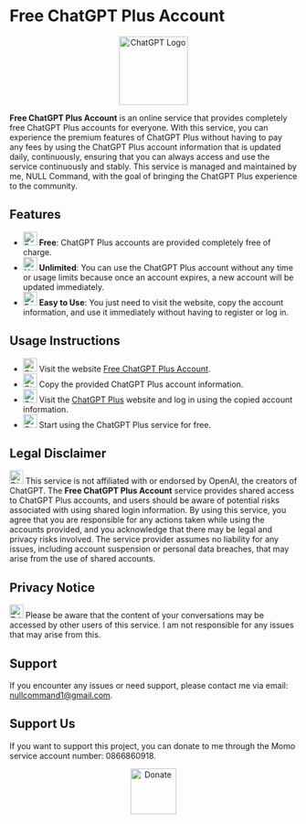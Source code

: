 # Free ChatGPT Plus Account

<p align="center">
    <img src="https://upload.wikimedia.org/wikipedia/commons/0/04/ChatGPT_logo.svg" alt="ChatGPT Logo" width="120">
</p>

**Free ChatGPT Plus Account** is an online service that provides completely free ChatGPT Plus accounts for everyone. With this service, you can experience the premium features of ChatGPT Plus without having to pay any fees by using the ChatGPT Plus account information that is updated daily, continuously, ensuring that you can always access and use the service continuously and stably. This service is managed and maintained by me, NULL Command, with the goal of bringing the ChatGPT Plus experience to the community.

## Features

- <img src="https://img.icons8.com/?size=100&id=jnU1oAsBUhKH&format=png&color=000000" alt="Free" width="24"> **Free**: ChatGPT Plus accounts are provided completely free of charge.
- <img src="https://img.icons8.com/color/48/000000/infinity.png" alt="Unlimited" width="24"> **Unlimited**: You can use the ChatGPT Plus account without any time or usage limits because once an account expires, a new account will be updated immediately.
- <img src="https://img.icons8.com/color/48/000000/easy.png" alt="Easy to Use" width="24"> **Easy to Use**: You just need to visit the website, copy the account information, and use it immediately without having to register or log in.

## Usage Instructions

- <img src="https://img.icons8.com/color/48/000000/1-circle.png" alt="Step 1" width="24"> Visit the website [Free ChatGPT Plus Account](https://gptplus-openfxt.vercel.app/).
- <img src="https://img.icons8.com/color/48/000000/2-circle.png" alt="Step 2" width="24"> Copy the provided ChatGPT Plus account information.
- <img src="https://img.icons8.com/color/48/000000/3-circle.png" alt="Step 3" width="24"> Visit the [ChatGPT Plus](https://chatgpt.com/) website and log in using the copied account information.
- <img src="https://img.icons8.com/color/48/000000/4-circle.png" alt="Step 4" width="24"> Start using the ChatGPT Plus service for free.

## Legal Disclaimer

<img src="https://img.icons8.com/?size=100&id=12021&format=png&color=000000" alt="Disclaimer" width="24"> This service is not affiliated with or endorsed by OpenAI, the creators of ChatGPT. The **Free ChatGPT Plus Account** service provides shared access to ChatGPT Plus accounts, and users should be aware of potential risks associated with using shared login information. By using this service, you agree that you are responsible for any actions taken while using the accounts provided, and you acknowledge that there may be legal and privacy risks involved. The service provider assumes no liability for any issues, including account suspension or personal data breaches, that may arise from the use of shared accounts.

## Privacy Notice

<img src="https://img.icons8.com/color/48/000000/privacy.png" alt="Privacy" width="24"> Please be aware that the content of your conversations may be accessed by other users of this service. I am not responsible for any issues that may arise from this.

## Support

If you encounter any issues or need support, please contact me via email: nullcommand1@gmail.com.

## Support Us

If you want to support this project, you can donate to me through the Momo service account number: 0866860918.

<p align="center">
    <img src="https://img.icons8.com/color/96/000000/donate.png" alt="Donate" width="80">
</p>
